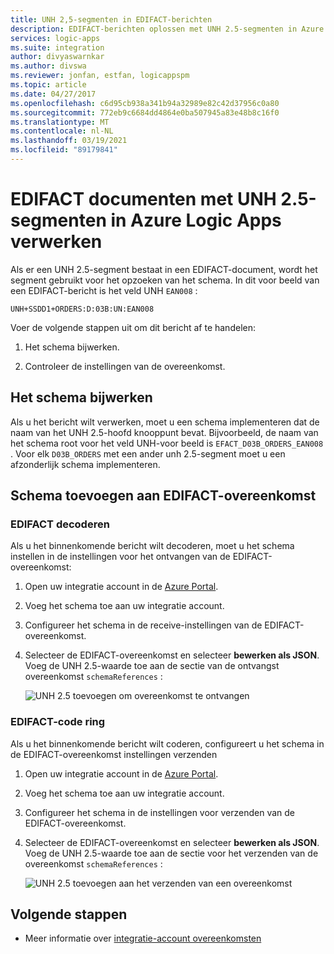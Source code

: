 ```yaml
---
title: UNH 2,5-segmenten in EDIFACT-berichten
description: EDIFACT-berichten oplossen met UNH 2.5-segmenten in Azure Logic Apps met Enterprise Integration Pack
services: logic-apps
ms.suite: integration
author: divyaswarnkar
ms.author: divswa
ms.reviewer: jonfan, estfan, logicappspm
ms.topic: article
ms.date: 04/27/2017
ms.openlocfilehash: c6d95cb938a341b94a32989e82c42d37956c0a80
ms.sourcegitcommit: 772eb9c6684dd4864e0ba507945a83e48b8c16f0
ms.translationtype: MT
ms.contentlocale: nl-NL
ms.lasthandoff: 03/19/2021
ms.locfileid: "89179841"
---
```

# <a name="handle-edifact-documents-with-unh25-segments-in-azure-logic-apps"></a>EDIFACT documenten met UNH 2.5-segmenten in Azure Logic Apps verwerken

Als er een UNH 2.5-segment bestaat in een EDIFACT-document, wordt het segment gebruikt voor het opzoeken van het schema. In dit voor beeld van een EDIFACT-bericht is het veld UNH `EAN008` :

`UNH+SSDD1+ORDERS:D:03B:UN:EAN008`

Voer de volgende stappen uit om dit bericht af te handelen:

1. Het schema bijwerken.

1. Controleer de instellingen van de overeenkomst.

## <a name="update-the-schema"></a>Het schema bijwerken

Als u het bericht wilt verwerken, moet u een schema implementeren dat de naam van het UNH 2.5-hoofd knooppunt bevat. Bijvoorbeeld, de naam van het schema root voor het veld UNH-voor beeld is `EFACT_D03B_ORDERS_EAN008` . Voor elk `D03B_ORDERS` met een ander unh 2.5-segment moet u een afzonderlijk schema implementeren.

## <a name="add-schema-to-edifact-agreement"></a>Schema toevoegen aan EDIFACT-overeenkomst

### <a name="edifact-decode"></a>EDIFACT decoderen

Als u het binnenkomende bericht wilt decoderen, moet u het schema instellen in de instellingen voor het ontvangen van de EDIFACT-overeenkomst:

1. Open uw integratie account in de [Azure Portal](https://portal.azure.com).

1. Voeg het schema toe aan uw integratie account.

1. Configureer het schema in de receive-instellingen van de EDIFACT-overeenkomst.

1. Selecteer de EDIFACT-overeenkomst en selecteer **bewerken als JSON**. Voeg de UNH 2.5-waarde toe aan de sectie van de ontvangst overeenkomst `schemaReferences` :

   ![UNH 2.5 toevoegen om overeenkomst te ontvangen](./media/logic-apps-enterprise-integration-edifact_inputfile_unh2.5/image1.png)

### <a name="edifact-encode"></a>EDIFACT-code ring

Als u het binnenkomende bericht wilt coderen, configureert u het schema in de EDIFACT-overeenkomst instellingen verzenden

1. Open uw integratie account in de [Azure Portal](https://portal.azure.com).

1. Voeg het schema toe aan uw integratie account.

1. Configureer het schema in de instellingen voor verzenden van de EDIFACT-overeenkomst.

1. Selecteer de EDIFACT-overeenkomst en selecteer **bewerken als JSON**. Voeg de UNH 2.5-waarde toe aan de sectie voor het verzenden van de overeenkomst `schemaReferences` :

   ![UNH 2.5 toevoegen aan het verzenden van een overeenkomst](./media/logic-apps-enterprise-integration-edifact_inputfile_unh2.5/image2.png)

## <a name="next-steps"></a>Volgende stappen

* Meer informatie over [integratie-account overeenkomsten](../logic-apps/logic-apps-enterprise-integration-agreements.md)
